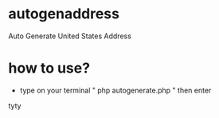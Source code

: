 # autogenaddress
Auto Generate United States Address 

# how to use?
- type on your terminal " php autogenerate.php " then enter

tyty

